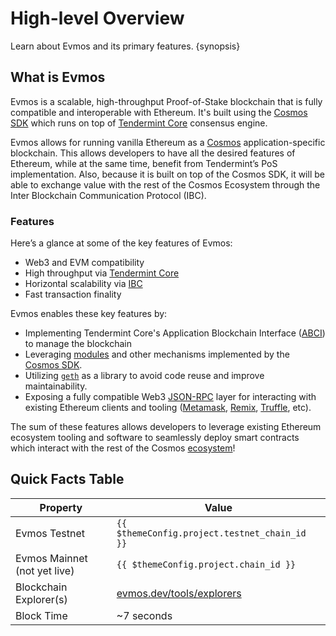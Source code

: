 <!--
order: 1
-->

# High-level Overview

Learn about Evmos and its primary features. {synopsis}

## What is Evmos

Evmos is a scalable, high-throughput Proof-of-Stake blockchain that is fully compatible and
interoperable with Ethereum. It's built using the [Cosmos SDK](https://github.com/cosmos/cosmos-sdk/) which runs on top of [Tendermint Core](https://github.com/tendermint/tendermint) consensus engine.

Evmos allows for running vanilla Ethereum as a [Cosmos](https://cosmos.network/)
application-specific blockchain. This allows developers to have all the desired features of
Ethereum, while at the same time, benefit from Tendermint’s PoS implementation. Also, because it is
built on top of the Cosmos SDK, it will be able to exchange value with the rest of the Cosmos
Ecosystem through the Inter Blockchain Communication Protocol (IBC).

### Features

Here’s a glance at some of the key features of Evmos:

* Web3 and EVM compatibility
* High throughput via [Tendermint Core](https://github.com/tendermint/tendermint)
* Horizontal scalability via [IBC](https://cosmos.network/ibc)
* Fast transaction finality

Evmos enables these key features by:

* Implementing Tendermint Core's Application Blockchain Interface ([ABCI](https://docs.tendermint.com/master/spec/abci/)) to manage the blockchain
* Leveraging [modules](https://docs.cosmos.network/master/building-modules/intro.html) and other mechanisms implemented by the [Cosmos SDK](https://docs.cosmos.network/).
* Utilizing [`geth`](https://github.com/ethereum/go-ethereum) as a library to avoid code reuse and improve maintainability.
* Exposing a fully compatible Web3 [JSON-RPC](./../basic/json_rpc.md) layer for interacting with existing Ethereum clients and tooling ([Metamask](./../guides/keys-wallets/metamask.md), [Remix](./../guides/tools/remix.md), [Truffle](./../guides/tools/truffle.md), etc).

The sum of these features allows developers to leverage existing Ethereum ecosystem tooling and
software to seamlessly deploy smart contracts which interact with the rest of the Cosmos
[ecosystem](https://cosmos.network/ecosystem)!

## Quick Facts Table

| Property                     | Value                                                |
|------------------------------|------------------------------------------------------|
| Evmos Testnet                | `{{ $themeConfig.project.testnet_chain_id }}`        |
| Evmos Mainnet (not yet live) | `{{ $themeConfig.project.chain_id }}`                |
| Blockchain Explorer(s)       | [evmos.dev/tools/explorers](./../tools/explorers.md) |
| Block Time                   | ~7 seconds                                           |
